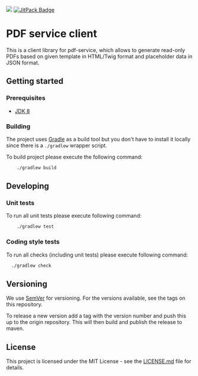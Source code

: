 [![](https://jitpack.io/v/hmcts/cmc-pdf-service-client.svg)](https://jitpack.io/#hmcts/cmc-pdf-service-client)
[![JitPack Badge](https://github.com/hmcts/cmc-pdf-service-client/actions/workflows/gradle.yml/badge.svg)](https://github.com/hmcts/cmc-pdf-service-client/actions/workflows/gradle.yml)

# PDF service client

This is a client library for pdf-service, which allows to generate read-only PDFs based on given template in HTML/Twig format and
placeholder data in JSON format.

## Getting started

### Prerequisites

- [JDK 8](https://www.oracle.com/java)

### Building

The project uses [Gradle](https://gradle.org) as a build tool but you don't have to install it locally since there is a
`./gradlew` wrapper script.

To build project please execute the following command:

```bash
    ./gradlew build
```

## Developing

### Unit tests

To run all unit tests please execute following command:

```bash
    ./gradlew test
```

### Coding style tests

To run all checks (including unit tests) please execute following command:

```bash
  ./gradlew check
```

## Versioning

We use [SemVer](http://semver.org/) for versioning.
For the versions available, see the tags on this repository.

To release a new version add a tag with the version number and push this up to the origin repository. This will then
build and publish the release to maven.

## License

This project is licensed under the MIT License - see the [LICENSE.md](LICENSE.md) file for details.
